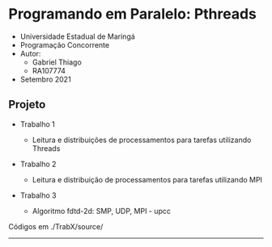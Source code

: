# Programando em Paralelo: Pthreads

* Universidade Estadual de Maringá
* Programação Concorrente
* Autor:
  * Gabriel Thiago
  * RA107774
* Setembro 2021

## Projeto

* Trabalho 1
  * Leitura e distribuições de processamentos para tarefas utilizando Threads

* Trabalho 2
  * Leitura e distribuição de processamentos para tarefas utilizando MPI

* Trabalho 3
  * Algoritmo fdtd-2d: SMP, UDP, MPI - upcc

Códigos em ./TrabX/source/

----

